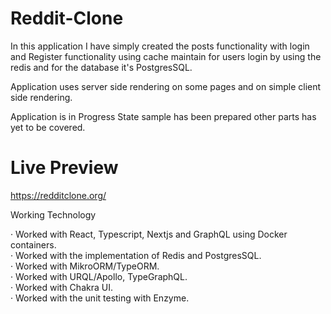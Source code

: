 # Reddit-Clone

In this application I have simply created the posts functionality  with login and Register functionality using cache maintain for users login by using the redis and for the database it's PostgresSQL.

Application uses server side rendering on some pages and on  simple client side rendering.

Application is in Progress State  sample has been prepared  other parts has yet to be covered.

# Live Preview

https://redditclone.org/


Working Technology

·	Worked with React, Typescript, Nextjs and GraphQL using Docker containers.  
·	Worked with the implementation of Redis and PostgresSQL.  
·	Worked with MikroORM/TypeORM.  
·	Worked with URQL/Apollo, TypeGraphQL.  
·	Worked with Chakra UI.  
·	Worked with the unit testing with Enzyme.  


